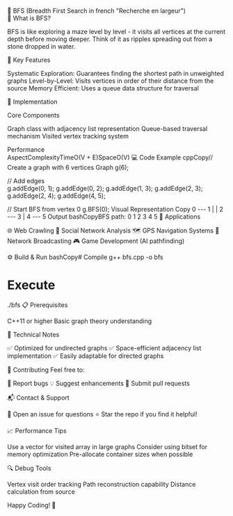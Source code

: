 🌳 BFS (Breadth First Search in french "Recherche en largeur")  
📖 What is BFS?  

BFS is like exploring a maze level by level - it visits all vertices at the current depth before moving deeper. Think of it as ripples spreading out from a stone dropped in water.  

🎯 Key Features  

Systematic Exploration: Guarantees finding the shortest path in unweighted graphs
Level-by-Level: Visits vertices in order of their distance from the source
Memory Efficient: Uses a queue data structure for traversal

🔧 Implementation 

Core Components

Graph class with adjacency list representation
Queue-based traversal mechanism
Visited vertex tracking system

Performance  
AspectComplexityTimeO(V + E)SpaceO(V)
💻 Code Example
cppCopy// Create a graph with 6 vertices
Graph g(6);

// Add edges  
g.addEdge(0, 1);
g.addEdge(0, 2);
g.addEdge(1, 3);
g.addEdge(2, 3);
g.addEdge(2, 4);
g.addEdge(4, 5);

// Start BFS from vertex 0
g.BFS(0);
Visual Representation
Copy   0 --- 1
   |     |
   2 --- 3
   |
   4 --- 5
Output
bashCopyBFS path: 0 1 2 3 4 5
🚀 Applications

🌐 Web Crawling
🤝 Social Network Analysis
🗺️ GPS Navigation Systems
📡 Network Broadcasting
🎮 Game Development (AI pathfinding)

⚙️ Build & Run
bashCopy# Compile
g++ bfs.cpp -o bfs

# Execute
./bfs
📋 Prerequisites

C++11 or higher
Basic graph theory understanding

📌 Technical Notes

✅ Optimized for undirected graphs
✅ Space-efficient adjacency list implementation
✅ Easily adaptable for directed graphs

🤝 Contributing
Feel free to:

🐛 Report bugs
💡 Suggest enhancements
🔧 Submit pull requests

📬 Contact & Support

📝 Open an issue for questions
⭐ Star the repo if you find it helpful!

📈 Performance Tips

Use a vector for visited array in large graphs
Consider using bitset for memory optimization
Pre-allocate container sizes when possible

🔍 Debug Tools

Vertex visit order tracking
Path reconstruction capability
Distance calculation from source


Happy Coding! 🚀
